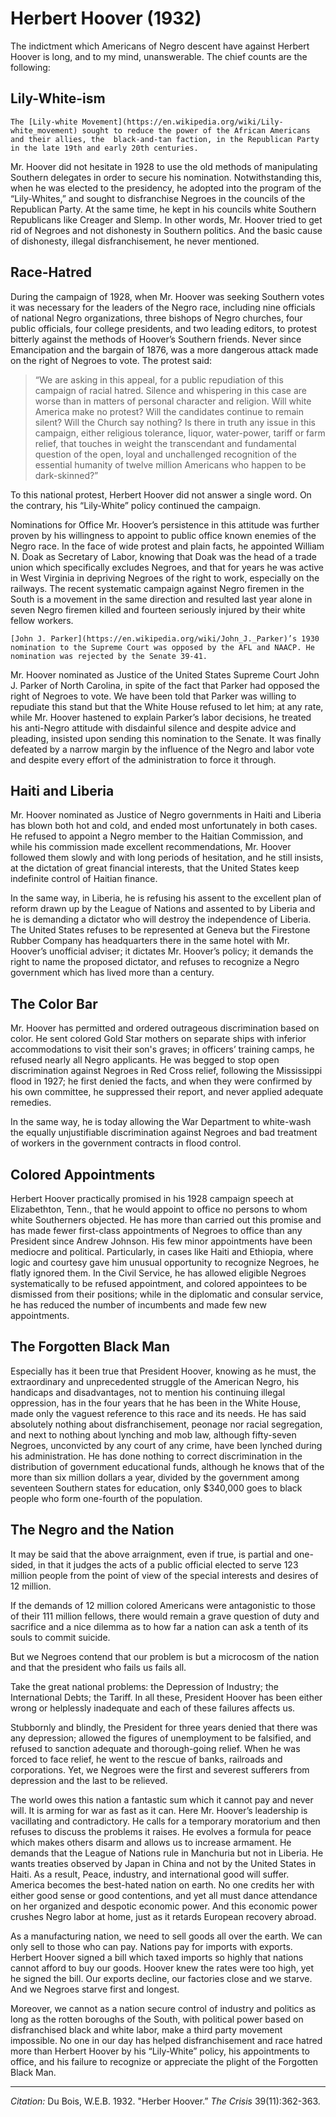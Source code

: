 
# Herbert Hoover (1932)

 The indictment which Americans of Negro descent have against Herbert Hoover is long, and to my mind, unanswerable. The chief counts are the following:

## Lily-White-ism
```{margin}
The [Lily-white Movement](https://en.wikipedia.org/wiki/Lily-white_movement) sought to reduce the power of the African Americans and their allies, the  black-and-tan faction, in the Republican Party in the late 19th and early 20th centuries.
```

Mr. Hoover did not hesitate in 1928 to use the old methods of manipulating Southern delegates in order to secure his nomination. Notwithstanding this, when he was elected to the presidency, he adopted into the program of the “Lily-Whites,” and sought to disfranchise Negroes in the councils of the Republican Party. At the same time, he kept in his councils white Southern Republicans like Creager and Slemp. In other words, Mr. Hoover tried to get rid of Negroes and not dishonesty in Southern politics. And the basic cause of dishonesty, illegal disfranchisement, he never mentioned.

 ## Race-Hatred

During the campaign of 1928, when Mr. Hoover was seeking Southern votes it was necessary for the leaders of the Negro race, including nine officials of national Negro organizations, three bishops of Negro churches, four public officials, four college presidents, and two leading editors, to protest bitterly against the methods of Hoover’s Southern friends. Never since Emancipation and the bargain of 1876, was a more dangerous attack made on the right of Negroes to vote. The protest said:

> “We are asking in this appeal, for a public repudiation of this campaign of racial hatred. Silence and whispering in this case are worse than in matters of personal character and religion. Will white America make no protest? Will the candidates continue to remain silent? Will the Church say nothing? Is there in truth any issue in this campaign, either religious tolerance, liquor, water-power, tariff or farm relief, that touches in weight the transcendant and fundamental question of the open, loyal and unchallenged recognition of the essential humanity of twelve million Americans who happen to be dark-skinned?”

To this national protest, Herbert Hoover did not answer a single word. On the contrary, his “Lily-White” policy continued the campaign.

Nominations for Office Mr. Hoover’s persistence in this attitude was further proven by his willingness to appoint to public office known enemies of the Negro race. In the face of wide protest and plain facts, he appointed William N. Doak as Secretary of Labor, knowing that Doak was the head of a trade union which specifically excludes Negroes, and that for years he was active in West Virginia in depriving Negroes of the right to work, especially on the railways. The recent systematic campaign against Negro firemen in the South is a movement in the same direction and resulted last year alone in seven Negro firemen killed and fourteen seriously injured by their white fellow workers.

```{margin}
[John J. Parker](https://en.wikipedia.org/wiki/John_J._Parker)’s 1930 nomination to the Supreme Court was opposed by the AFL and NAACP. He nomination was rejected by the Senate 39-41.
```

Mr. Hoover nominated as Justice of the United States Supreme Court John J. Parker of North Carolina, in spite of the fact that Parker had opposed the right of Negroes to vote. We have been told that Parker was willing to repudiate this stand but that the White House refused to let him; at any rate, while Mr. Hoover hastened to explain Parker’s labor decisions, he treated his anti-Negro attitude with disdainful silence and despite advice and pleading, insisted upon sending this nomination to the Senate. It was finally defeated by a narrow margin by the influence of the Negro and labor vote and despite every effort of the administration to force it through.

## Haiti and Liberia

 Mr. Hoover nominated as Justice of Negro governments in Haiti and Liberia has blown both hot and cold, and ended most unfortunately in both cases. He refused to appoint a Negro member to the Haitian Commission, and while his commission made excellent recommendations, Mr. Hoover followed them slowly and with long periods of hesitation, and he still insists, at the dictation of great financial interests, that the United States keep indefinite control of Haitian finance.

In the same way, in Liberia, he is refusing his assent to the excellent plan of reform drawn up by the League of Nations and assented to by Liberia and he is demanding a dictator who will destroy the independence of Liberia. The United States refuses to be represented at Geneva but the Firestone Rubber Company has headquarters there in the same hotel with Mr. Hoover’s unofficial adviser; it dictates Mr. Hoover’s policy; it demands the right to name the proposed dictator, and refuses to recognize a Negro government which has lived more than a century.

 ## The Color Bar

Mr. Hoover has permitted and ordered outrageous discrimination based on color. He sent colored Gold Star mothers on separate ships with inferior accommodations to visit their son's graves; in officers’ training camps, he refused nearly all Negro applicants. He was begged to stop open discrimination against Negroes in Red Cross relief, following the Mississippi flood in 1927; he first denied the facts, and when they were confirmed by his own committee, he suppressed their report, and never applied adequate remedies.

In the same way, he is today allowing the War Department to white-wash the equally unjustifiable discrimination against Negroes and bad treatment of workers in the government contracts in flood control.

## Colored Appointments

Herbert Hoover practically promised in his 1928 campaign speech at Elizabethton, Tenn., that he would appoint to office no persons to whom white Southerners objected. He has more than carried out this promise and has made fewer first-class appointments of Negroes to office than any President since Andrew Johnson. His few minor appointments have been mediocre and political. Particularly, in cases like Haiti and Ethiopia, where logic and courtesy gave him unusual opportunity to recognize Negroes, he flatly ignored them. In the Civil Service, he has allowed eligible Negroes systematically to be refused appointment, and colored appointees to be dismissed from their positions; while in the diplomatic and consular service, he has reduced the number of incumbents and made few new appointments.

## The Forgotten Black Man

Especially has it been true that President Hoover, knowing as he must, the extraordinary and unprecedented struggle of the American Negro, his handicaps and disadvantages, not to mention his continuing illegal oppression, has in the four years that he has been in the White House, made only the vaguest reference to this race and its needs. He has said absolutely nothing about disfranchisement, peonage nor racial segregation, and next to nothing about lynching and mob law, although fifty-seven Negroes, unconvicted by any court of any crime, have been lynched during his administration. He has done nothing to correct discrimination in the distribution of government educational funds, although he knows that of the more than six million dollars a year, divided by the government among seventeen Southern states for education, only $340,000 goes to black people who form one-fourth of the population.

## The Negro and the Nation

It may be said that the above arraignment, even if true, is partial and one-sided, in that it judges the acts of a public official elected to serve 123 million people from the point of view of the special interests and desires of 12 million.

If the demands of 12 million colored Americans were antagonistic to those of their 111 million fellows, there would remain a grave question of duty and sacrifice and a nice dilemma as to how far a nation can ask a tenth of its souls to commit suicide.

But we Negroes contend that our problem is but a microcosm of the nation and that the president who fails us fails all.

Take the great national problems: the Depression of Industry; the International Debts; the Tariff. In all these, President Hoover has been either wrong or helplessly inadequate and each of these failures affects us.

Stubbornly and blindly, the President for three years denied that there was any depression; allowed the figures of unemployment to be falsified, and refused to sanction adequate and thorough-going relief. When he was forced to face relief, he went to the rescue of banks, railroads and corporations. Yet, we Negroes were the first and severest sufferers from depression and the last to be relieved.

The world owes this nation a fantastic sum which it cannot pay and never will. It is arming for war as fast as it can. Here Mr. Hoover’s leadership is vacillating and contradictory. He calls for a temporary moratorium and then refuses to discuss the problems it raises. He evolves a formula for peace which makes others disarm and allows us to increase armament. He demands that the League of Nations rule in Manchuria but not in Liberia. He wants treaties observed by Japan in China and not by the United States in Haiti. As a result, Peace, industry, and international good will suffer. America becomes the best-hated nation on earth. No one credits her with either good sense or good contentions, and yet all must dance attendance on her organized and despotic economic power. And this economic power crushes Negro labor at home, just as it retards European recovery abroad.

As a manufacturing nation, we need to sell goods all over the earth. We can only sell to those who can pay. Nations pay for imports with exports. Herbert Hoover signed a bill which taxed imports so highly that nations cannot afford to buy our goods. Hoover knew the rates were too high, yet he signed the bill. Our exports decline, our factories close and we starve. And we Negroes starve first and longest.

Moreover, we cannot as a nation secure control of industry and politics as long as the rotten boroughs of the South, with political power based on disfranchised black and white labor, make a third party movement impossible. No one in our day has helped disfranchisement and race hatred more than Herbert Hoover by his “Lily-White” policy, his appointments to office, and his failure to recognize or appreciate the plight of the Forgotten Black Man.


_________________
*Citation:* Du Bois, W.E.B. 1932. "Herber Hoover.” *The Crisis* 39(11):362-363.
